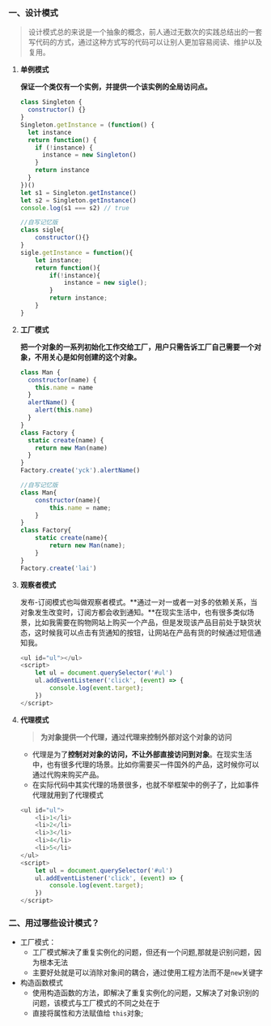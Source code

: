 ### 一、设计模式

> ​	设计模式总的来说是一个抽象的概念，前人通过无数次的实践总结出的一套写代码的方式，通过这种方式写的代码可以让别人更加容易阅读、维护以及复用。

1. **单例模式**

   **保证一个类仅有一个实例，并提供一个该实例的全局访问点。**

   ```js
   class Singleton {
     constructor() {}
   }
   Singleton.getInstance = (function() {
     let instance
     return function() {
       if (!instance) {
         instance = new Singleton()
       }
       return instance
     }
   })()
   let s1 = Singleton.getInstance()
   let s2 = Singleton.getInstance()
   console.log(s1 === s2) // true
   ```

   ```js
   //自写记忆版
   class sigle{
       constructor(){}
   }
   sigle.getInstance = function(){
       let instance;
       return function(){
           if(!instance){
               instance = new sigle();
           }
           return instance;
       }
   }
   ```

   

2. **工厂模式**

   **把一个对象的一系列初始化工作交给工厂，用户只需告诉工厂自己需要一个对象，不用关心是如何创建的这个对象。**

   ```js
   class Man {
     constructor(name) {
       this.name = name
     }
     alertName() {
       alert(this.name)
     }
   }
   class Factory {
     static create(name) {
       return new Man(name)
     }
   }
   Factory.create('yck').alertName()
   ```

   ```js
   //自写记忆版
   class Man{
       constructor(name){
           this.name = name;
       }
   }
   class Factory{
       static create(name){
           return new Man(name);
       }
   }
   Factory.create('lai')
   ```

3. **观察者模式**

   发布-订阅模式也叫做观察者模式。**通过一对一或者一对多的依赖关系，当对象发生改变时，订阅方都会收到通知。**在现实生活中，也有很多类似场景，比如我需要在购物网站上购买一个产品，但是发现该产品目前处于缺货状态，这时候我可以点击有货通知的按钮，让网站在产品有货的时候通过短信通知我。

   ```js
   <ul id="ul"></ul>
   <script>
       let ul = document.querySelector('#ul')
       ul.addEventListener('click', (event) => {
           console.log(event.target);
       })
   </script>
   ```

4. **代理模式**

   > **为对象提供一个代理，通过代理来控制外部对这个对象的访问**

   - 代理是为了**控制对对象的访问，不让外部直接访问到对象**。在现实生活中，也有很多代理的场景。比如你需要买一件国外的产品，这时候你可以通过代购来购买产品。
   - 在实际代码中其实代理的场景很多，也就不举框架中的例子了，比如事件代理就用到了代理模式

   ```js
   <ul id="ul">
       <li>1</li>
       <li>2</li>
       <li>3</li>
       <li>4</li>
       <li>5</li>
   </ul>
   <script>
       let ul = document.querySelector('#ul')
       ul.addEventListener('click', (event) => {
           console.log(event.target);
       })
   </script>
   ```

### 二、用过哪些设计模式？

- 工厂模式：
  - 工厂模式解决了重复实例化的问题，但还有一个问题,那就是识别问题，因为根本无法
  - 主要好处就是可以消除对象间的耦合，通过使用工程方法而不是`new`关键字
- 构造函数模式
  - 使用构造函数的方法，即解决了重复实例化的问题，又解决了对象识别的问题，该模式与工厂模式的不同之处在于
  - 直接将属性和方法赋值给 `this`对象;